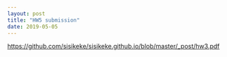 ```yaml
---
layout: post
title: "HW5 submission"
date: 2019-05-05
---
```

https://github.com/sisikeke/sisikeke.github.io/blob/master/_post/hw3.pdf

